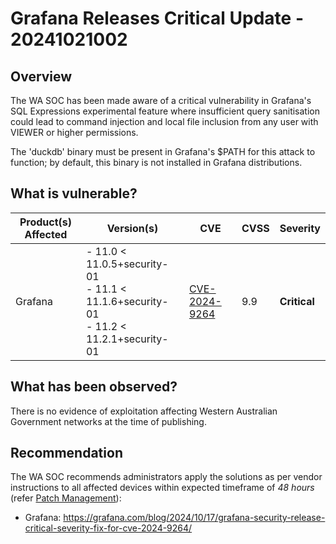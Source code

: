# Grafana Releases Critical Update - 20241021002

## Overview

The WA SOC has been made aware of a critical vulnerability in Grafana's SQL Expressions experimental feature where insufficient query sanitisation could lead to command injection and local file inclusion from any user with VIEWER or higher permissions.

The 'duckdb' binary must be present in Grafana's $PATH for this attack to function; by default, this binary is not installed in Grafana distributions.

## What is vulnerable?

| Product(s) Affected | Version(s)                                                                                       | CVE                                                             | CVSS | Severity     |
| ------------------- | ------------------------------------------------------------------------------------------------ | --------------------------------------------------------------- | ---- | ------------ |
| Grafana             | - 11.0 < 11.0.5+security-01 <br> - 11.1 < 11.1.6+security-01 <br> - 11.2 < 11.2.1+security-01 | [CVE-2024-9264](https://nvd.nist.gov/vuln/detail/CVE-2024-9264) | 9.9  | **Critical** |

## What has been observed?

There is no evidence of exploitation affecting Western Australian Government networks at the time of publishing.

## Recommendation

The WA SOC recommends administrators apply the solutions as per vendor instructions to all affected devices within expected timeframe of *48 hours* (refer [Patch Management](../guidelines/patch-management.md)):

- Grafana: <https://grafana.com/blog/2024/10/17/grafana-security-release-critical-severity-fix-for-cve-2024-9264/>
